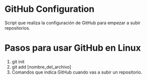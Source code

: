 # GitHub Configuration

Script que realiza la configuración de GitHub para empezar a subir repositorios.

# Pasos para usar GitHub en Linux

1. git init
2. git add [nombre_del_archivo]
3. Comandos que indica GitHub cuando vas a subir un repositorio.
